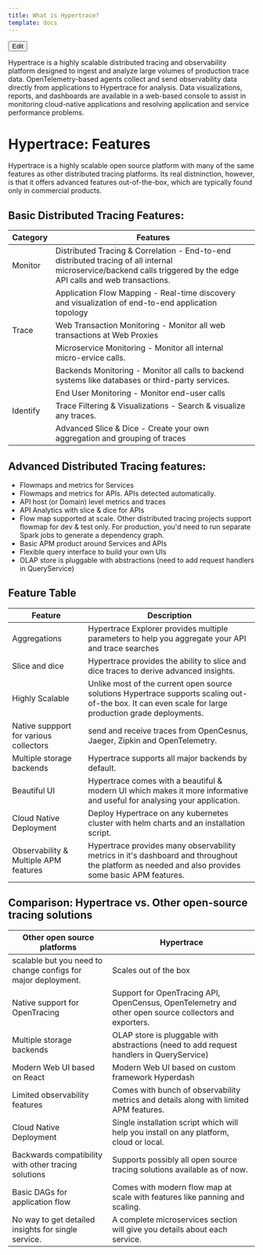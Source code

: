 ```yaml
---
title: What is Hypertrace?
template: docs
---
```

<a href="https://github.com/hypertrace/hypertrace-docs-website/tree/master/src/pages/docs/index.md">
<button type="button">Edit</button></a>

Hypertrace is a highly scalable distributed tracing and observability platform designed to ingest and analyze large volumes of production trace data. OpenTelemetry-based agents collect and send observability data directly from applications to Hypertrace for analysis. Data visualizations, reports, and dashboards are available in a web-based console to assist in monitoring cloud-native applications and resolving application and service performance problems.

# Hypertrace: Features
Hypertrace is a highly scalable open source platform with many of the same features as other distributed tracing platforms. Its real distninction, however, is that it offers advanced features out-of-the-box, which are typically found only in commercial products. 

## Basic Distributed Tracing Features:

| Category | Features                                                                                                                                                            |
| -------- | ------------------------------------------------------------------------------------------------------------------------------------------------------------------- |
| Monitor  | Distributed Tracing & Correlation - End-to-end distributed tracing of all internal microservice/backend calls triggered by the edge API calls and web transactions. |
|          | Application Flow Mapping - Real-time discovery and visualization of end-to-end application topology                                                                 |
| Trace    | Web Transaction Monitoring - Monitor all web transactions at Web Proxies                                                                                            |
|          | Microservice Monitoring - Monitor all internal micro-ervice calls.                                                                                                  |
|          | Backends Monitoring - Monitor all calls to backend systems like databases or third-party services.                                                                  |
|          | End User Monitoring - Monitor end-user calls                                                                                                                        |
| Identify | Trace Filtering & Visualizations - Search & visualize any traces.                                                                                                   |
|          | Advanced Slice & Dice - Create your own aggregation and grouping of traces                                                                                          |

## Advanced Distributed Tracing features:
- Flowmaps and metrics for Services
- Flowmaps and metrics for APIs. APIs detected automatically. 
- API host (or Domain) level metrics and traces
- API Analytics with slice & dice for APIs
- Flow map supported at scale. Other distributed tracing projects support flowmap for dev & test only. For production, you'd need to run separate Spark jobs to generate a dependency graph.
- Basic APM product around Services and APIs
- Flexible query interface to build your own UIs
- OLAP store is pluggable with abstractions (need to add request handlers in QueryService)


## Feature Table
| Feature                                | Description                                                                                                                                            |
| -------------------------------------- | ------------------------------------------------------------------------------------------------------------------------------------------------------ |
| Aggregations                           | Hypertrace Explorer provides multiple parameters to help you aggregate your API and trace searches                                                     |
| Slice and dice                         | Hypertrace provides the ability to slice and dice traces to derive advanced insights.                                                                  |
| Highly Scalable                        | Unlike most of the current open source solutions Hypertrace supports scaling out-of-the box. It can even scale for large production grade deployments. |
| Native suppport for various collectors | send and receive traces from OpenCesnus, Jaeger, Zipkin and OpenTelemetry.                                                                             |
| Multiple storage backends              | Hypertrace supports all major backends by default.                                                                                                     |
| Beautiful UI                           | Hypertrace comes with a beautiful & modern UI which makes it more informative and useful for analysing your application.                               |
| Cloud Native Deployment                | Deploy Hypertrace on any kubernetes cluster with helm charts and an installation script.                                                               |
| Observability & Multiple APM features  | Hypertrace provides many observability metrics in it's dashboard and throughout the platform as needed and also provides some basic APM features.      |


## Comparison: Hypertrace vs. Other open-source tracing solutions
| Other open source platforms                                   | Hypertrace                                                                                             |
| ------------------------------------------------------------- | ------------------------------------------------------------------------------------------------------ |
| scalable but you need to change configs for major deployment. | Scales out of the box                                                                                  |
| Native support for OpenTracing                                | Support for OpenTracing API, OpenCensus, OpenTelemetry and other open source collectors and exporters. |
| Multiple storage backends                                     | OLAP store is pluggable with abstractions (need to add request handlers in QueryService)               |
| Modern Web UI based on React                                  | Modern Web UI based on custom framework Hyperdash                                                      |
| Limited observability features                                | Comes with bunch of observability metrics and details along with limited APM features.                 |
| Cloud Native Deployment                                       | Single installation script which will help you install on any platform, cloud or local.                |
| Backwards compatibility with other tracing solutions          | Supports possibly all open source tracing solutions available as of now.                               |
| Basic DAGs for application flow                               | Comes with modern flow map at scale with features like panning and scaling.                            |
| No way to get detailed insights for single service.           | A complete microservices section will give you details about each service.                             |



